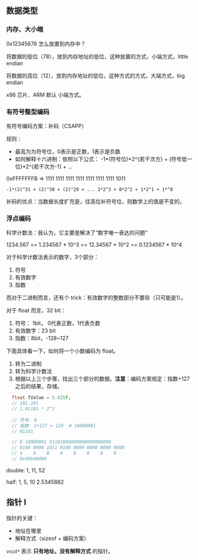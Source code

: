 ## 数据类型

### 内存、大小端

0x12345678 怎么放置到内存中？

将数据的低位（78），放到内存地址的低位，这种放置的方式，小端方式，little endian

将数据的高位（12），放到内存地址的低位，这种方式的方式，大端方式，big endian

x86 芯片、ARM 默认 小端方式。

### 有符号整型编码

有符号编码方案：补码（CSAPP）

规则：

- 最高为为符号位，0表示是正数，1表示是负数
- 如何解释十六进制：依照以下公式： -1*(符号位)*2^{若干次方} + (符号低一位)*2^{若干次方-1} + ...

0xFFFFFFFB => 1111 1111 1111 1111 1111 1111 1111 1011

```
-1*(2)^31 + (2)^30 + (2)^29 + ... 1*2^3 + 0*2^2 + 1*2^1 + 1*^0
```

补码的优点：当数据长度扩充是，往高位补符号位，则数学上的值是不变的。

### 浮点编码

科学计数法：我认为，它主要是解决了“数字唯一表达的问题”

1234.567 == 1.234567 * 10^3 == 12.34567 * 10^2 == 0.1234567 * 10^4

对于科学计数法表示的数字，3个部分：

1. 符号
2. 有效数字
3. 指数

而对于二进制而言，还有个 trick：有效数字的整数部分不要存（只可能是1）。

对于 float 而言，32 bit：

1. 符号： 1bit， 0代表正数，1代表负数
2. 有效数字：23 bit
3. 指数：8bit，-128~127

下面具体看一下，如何将一个小数编码为 float。

1. 转为二进制
2. 转为科学计数法
3. 根据以上三个步骤，找出三个部分的数据。**注意**：编码方案规定：指数+127 之后的结果，存储。

```c++
  float fValue = 5.625f;
  // 101.101
  // 1.01101 * 2^2
  
  // 符号: 0
  // 指数: 2+127 = 129  # 10000001
  // 01101

  // 0 10000001 01101000000000000000000
  // 0100 0000 1011 0100 0000 0000 0000 0000
  // 4    0    B    4    0    0    0    0
  // 0x40b40000
```

double: 1, 11, 52

half: 1, 5, 10
2.5345882


## 指针 I

指针的关键：

- 地址在哪里
- 解释方式（sizeof + 编码方案）

`void*` 表示 **只有地址，没有解释方式** 的指针。